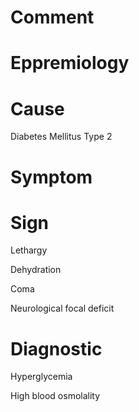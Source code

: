 # Comment

# Eppremiology

# Cause

Diabetes Mellitus Type 2

# Symptom

# Sign

Lethargy

Dehydration

Coma

Neurological focal deficit

# Diagnostic

Hyperglycemia

High blood osmolality
